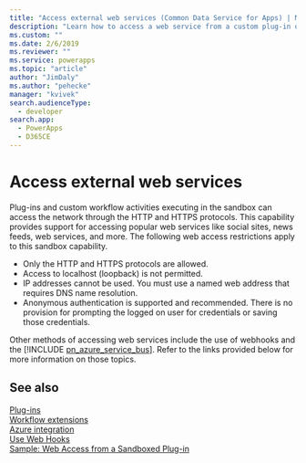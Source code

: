 ```yaml
---
title: "Access external web services (Common Data Service for Apps) | MicrosoftDocs"
description: "Learn how to access a web service from a custom plug-in or workflow activity."
ms.custom: ""
ms.date: 2/6/2019
ms.reviewer: ""
ms.service: powerapps
ms.topic: "article"
author: "JimDaly"
ms.author: "pehecke"
manager: "kvivek"
search.audienceType: 
  - developer
search.app: 
  - PowerApps
  - D365CE
---
```

# Access external web services

Plug-ins and custom workflow activities executing in the sandbox can access the network through the HTTP and HTTPS protocols. This capability provides support for accessing popular web services like social sites, news feeds, web services, and more. The following web access restrictions apply to this sandbox capability.  
  
- Only the HTTP and HTTPS protocols are allowed.
- Access to localhost (loopback) is not permitted.
- IP addresses cannot be used. You must use a named web address that requires DNS name resolution.
- Anonymous authentication is supported and recommended. There is no provision for prompting the logged on user for credentials or saving those credentials.

Other methods of accessing web services include the use of webhooks and the [!INCLUDE [pn_azure_service_bus](../../includes/pn_azure_service_bus.md)]. Refer to the links provided below for more information on those topics.

## See also

[Plug-ins](plug-ins.md)<br />
[Workflow extensions](workflow/workflow-extensions.md)<br />
[Azure integration](azure-integration.md)<br />
[Use Web Hooks](use-webhooks.md)<br />
[Sample: Web Access from a Sandboxed Plug-in](org-service/samples/web-access-plugin.md)
